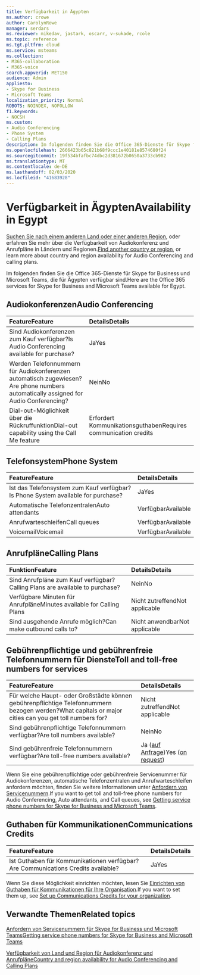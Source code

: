 ```yaml
---
title: Verfügbarkeit in Ägypten
ms.author: crowe
author: CarolynRowe
manager: serdars
ms.reviewer: mikedav, jastark, oscarr, v-sukade, rcole
ms.topic: reference
ms.tgt.pltfrm: cloud
ms.service: msteams
ms.collection:
- M365-collaboration
- M365-voice
search.appverid: MET150
audience: Admin
appliesto:
- Skype for Business
- Microsoft Teams
localization_priority: Normal
ROBOTS: NOINDEX, NOFOLLOW
f1.keywords:
- NOCSH
ms.custom:
- Audio Conferencing
- Phone System
- Calling Plans
description: Im folgenden finden Sie die Office 365-Dienste für Skype for Business und Microsoft Teams, die für Ägypten verfügbar sind.
ms.openlocfilehash: 2666423b65c821b68f9ccc1e40181e8574680f24
ms.sourcegitcommit: 19f534bfafbc74dbc2d381672b0650a3733cb982
ms.translationtype: MT
ms.contentlocale: de-DE
ms.lasthandoff: 02/03/2020
ms.locfileid: "41683928"
---
```

# <a name="availability-in-egypt"></a><span data-ttu-id="e6825-103">Verfügbarkeit in Ägypten</span><span class="sxs-lookup"><span data-stu-id="e6825-103">Availability in Egypt</span></span>

<span data-ttu-id="e6825-104">[Suchen Sie nach einem anderen Land oder einer anderen Region](country-and-region-availability-for-audio-conferencing-and-calling-plans.md), oder erfahren Sie mehr über die Verfügbarkeit von Audiokonferenz und Anrufpläne in Ländern und Regionen.</span><span class="sxs-lookup"><span data-stu-id="e6825-104">[Find another country or region](country-and-region-availability-for-audio-conferencing-and-calling-plans.md), or learn more about country and region availability for Audio Conferencing and calling plans.</span></span>

<span data-ttu-id="e6825-105">Im folgenden finden Sie die Office 365-Dienste für Skype for Business und Microsoft Teams, die für Ägypten verfügbar sind.</span><span class="sxs-lookup"><span data-stu-id="e6825-105">Here are the Office 365 services for Skype for Business and Microsoft Teams available for Egypt.</span></span>
  
## <a name="audio-conferencing"></a><span data-ttu-id="e6825-106">Audiokonferenzen</span><span class="sxs-lookup"><span data-stu-id="e6825-106">Audio Conferencing</span></span>

|<span data-ttu-id="e6825-107">**Feature**</span><span class="sxs-lookup"><span data-stu-id="e6825-107">**Feature**</span></span>|<span data-ttu-id="e6825-108">**Details**</span><span class="sxs-lookup"><span data-stu-id="e6825-108">**Details**</span></span>|
|:-----|:-----|
|<span data-ttu-id="e6825-109">Sind Audiokonferenzen zum Kauf verfügbar?</span><span class="sxs-lookup"><span data-stu-id="e6825-109">Is Audio Conferencing available for purchase?</span></span>  <br/> |<span data-ttu-id="e6825-110">Ja</span><span class="sxs-lookup"><span data-stu-id="e6825-110">Yes</span></span>  <br/> |
|<span data-ttu-id="e6825-111">Werden Telefonnummern für Audiokonferenzen automatisch zugewiesen?</span><span class="sxs-lookup"><span data-stu-id="e6825-111">Are phone numbers automatically assigned for Audio Conferencing?</span></span>  <br/> |<span data-ttu-id="e6825-112">Nein</span><span class="sxs-lookup"><span data-stu-id="e6825-112">No</span></span>  <br/> |
|<span data-ttu-id="e6825-113">Dial-out-Möglichkeit über die Rückruffunktion</span><span class="sxs-lookup"><span data-stu-id="e6825-113">Dial-out capability using the Call Me feature</span></span>  <br/> |<span data-ttu-id="e6825-114">Erfordert Kommunikationsguthaben</span><span class="sxs-lookup"><span data-stu-id="e6825-114">Requires communication credits</span></span>  <br/> |
   
## <a name="phone-system"></a><span data-ttu-id="e6825-115">Telefonsystem</span><span class="sxs-lookup"><span data-stu-id="e6825-115">Phone System</span></span>

|<span data-ttu-id="e6825-116">**Feature**</span><span class="sxs-lookup"><span data-stu-id="e6825-116">**Feature**</span></span>|<span data-ttu-id="e6825-117">**Details**</span><span class="sxs-lookup"><span data-stu-id="e6825-117">**Details**</span></span>|
|:-----|:-----|
|<span data-ttu-id="e6825-118">Ist das Telefonsystem zum Kauf verfügbar?</span><span class="sxs-lookup"><span data-stu-id="e6825-118">Is Phone System available for purchase?</span></span>  <br/> |<span data-ttu-id="e6825-119">Ja</span><span class="sxs-lookup"><span data-stu-id="e6825-119">Yes</span></span>  <br/> |
| <span data-ttu-id="e6825-120">Automatische Telefonzentralen</span><span class="sxs-lookup"><span data-stu-id="e6825-120">Auto attendants</span></span> <br/> |<span data-ttu-id="e6825-121">Verfügbar</span><span class="sxs-lookup"><span data-stu-id="e6825-121">Available</span></span>  <br/> |
|<span data-ttu-id="e6825-122">Anrufwarteschleifen</span><span class="sxs-lookup"><span data-stu-id="e6825-122">Call queues</span></span>  <br/> |<span data-ttu-id="e6825-123">Verfügbar</span><span class="sxs-lookup"><span data-stu-id="e6825-123">Available</span></span>  <br/> |
|<span data-ttu-id="e6825-124">Voicemail</span><span class="sxs-lookup"><span data-stu-id="e6825-124">Voicemail</span></span>  <br/> |<span data-ttu-id="e6825-125">Verfügbar</span><span class="sxs-lookup"><span data-stu-id="e6825-125">Available</span></span>  <br/> |
   
## <a name="calling-plans"></a><span data-ttu-id="e6825-126">Anrufpläne</span><span class="sxs-lookup"><span data-stu-id="e6825-126">Calling Plans</span></span>

|<span data-ttu-id="e6825-127">**Funktion**</span><span class="sxs-lookup"><span data-stu-id="e6825-127">**Feature**</span></span>|<span data-ttu-id="e6825-128">**Details**</span><span class="sxs-lookup"><span data-stu-id="e6825-128">**Details**</span></span>|
|:-----|:-----|
|<span data-ttu-id="e6825-129">Sind Anrufpläne zum Kauf verfügbar?</span><span class="sxs-lookup"><span data-stu-id="e6825-129">Calling Plans are available to purchase?</span></span>  <br/> |<span data-ttu-id="e6825-130">Nein</span><span class="sxs-lookup"><span data-stu-id="e6825-130">No</span></span>  <br/> |
|<span data-ttu-id="e6825-131">Verfügbare Minuten für Anrufpläne</span><span class="sxs-lookup"><span data-stu-id="e6825-131">Minutes available for Calling Plans</span></span>  <br/> |<span data-ttu-id="e6825-132">Nicht zutreffend</span><span class="sxs-lookup"><span data-stu-id="e6825-132">Not applicable</span></span>  <br/> |
|<span data-ttu-id="e6825-133">Sind ausgehende Anrufe möglich?</span><span class="sxs-lookup"><span data-stu-id="e6825-133">Can make outbound calls to?</span></span>  <br/> |<span data-ttu-id="e6825-134">Nicht anwendbar</span><span class="sxs-lookup"><span data-stu-id="e6825-134">Not applicable</span></span>  <br/> |
   
## <a name="toll-and-toll-free-numbers-for-services"></a><span data-ttu-id="e6825-135">Gebührenpflichtige und gebührenfreie Telefonnummern für Dienste</span><span class="sxs-lookup"><span data-stu-id="e6825-135">Toll and toll-free numbers for services</span></span>

|<span data-ttu-id="e6825-136">**Feature**</span><span class="sxs-lookup"><span data-stu-id="e6825-136">**Feature**</span></span>|<span data-ttu-id="e6825-137">**Details**</span><span class="sxs-lookup"><span data-stu-id="e6825-137">**Details**</span></span>|
|:-----|:-----|
|<span data-ttu-id="e6825-138">Für welche Haupt- oder Großstädte können gebührenpflichtige Telefonnummern bezogen werden?</span><span class="sxs-lookup"><span data-stu-id="e6825-138">What capitals or major cities can you get toll numbers for?</span></span>  <br/> |<span data-ttu-id="e6825-139">Nicht zutreffend</span><span class="sxs-lookup"><span data-stu-id="e6825-139">Not applicable</span></span>  <br/> |
|<span data-ttu-id="e6825-140">Sind gebührenpflichtige Telefonnummern verfügbar?</span><span class="sxs-lookup"><span data-stu-id="e6825-140">Are toll numbers available?</span></span>  <br/> |<span data-ttu-id="e6825-141">Nein</span><span class="sxs-lookup"><span data-stu-id="e6825-141">No</span></span>  <br/> |
|<span data-ttu-id="e6825-142">Sind gebührenfreie Telefonnummern verfügbar?</span><span class="sxs-lookup"><span data-stu-id="e6825-142">Are toll-free numbers available?</span></span>  <br/> |<span data-ttu-id="e6825-143">Ja ([auf Anfrage](../manage-phone-numbers-for-your-organization/contact-pstn-service-desk.md))</span><span class="sxs-lookup"><span data-stu-id="e6825-143">Yes ([on request](../manage-phone-numbers-for-your-organization/contact-pstn-service-desk.md))</span></span> <br/> |
   
 <span data-ttu-id="e6825-144">Wenn Sie eine gebührenpflichtige oder gebührenfreie Servicenummer für Audiokonferenzen, automatische Telefonzentralen und Anrufwarteschleifen anfordern möchten, finden Sie weitere Informationen unter [Anfordern von Servicenummern](/microsoftteams/getting-service-phone-numbers).</span><span class="sxs-lookup"><span data-stu-id="e6825-144">If you want to get toll and toll-free phone numbers for Audio Conferencing, Auto attendants, and Call queues, see [Getting service phone numbers for Skype for Business and Microsoft Teams](/microsoftteams/getting-service-phone-numbers).</span></span>
  
## <a name="communications-credits"></a><span data-ttu-id="e6825-145">Guthaben für Kommunikationen</span><span class="sxs-lookup"><span data-stu-id="e6825-145">Communications Credits</span></span>

|<span data-ttu-id="e6825-146">**Feature**</span><span class="sxs-lookup"><span data-stu-id="e6825-146">**Feature**</span></span>|<span data-ttu-id="e6825-147">**Details**</span><span class="sxs-lookup"><span data-stu-id="e6825-147">**Details**</span></span>|
|:-----|:-----|
|<span data-ttu-id="e6825-148">Ist Guthaben für Kommunikationen verfügbar?</span><span class="sxs-lookup"><span data-stu-id="e6825-148">Are Communications Credits available?</span></span>  <br/> |<span data-ttu-id="e6825-149">Ja</span><span class="sxs-lookup"><span data-stu-id="e6825-149">Yes</span></span>  <br/> |
   
<span data-ttu-id="e6825-150">Wenn Sie diese Möglichkeit einrichten möchten, lesen Sie [Einrichten von Guthaben für Kommunikationen für Ihre Organisation](../set-up-communications-credits-for-your-organization.md).</span><span class="sxs-lookup"><span data-stu-id="e6825-150">If you want to set them up, see [Set up Communications Credits for your organization](../set-up-communications-credits-for-your-organization.md).</span></span>
  
## <a name="related-topics"></a><span data-ttu-id="e6825-151">Verwandte Themen</span><span class="sxs-lookup"><span data-stu-id="e6825-151">Related topics</span></span>

[<span data-ttu-id="e6825-152">Anfordern von Servicenummern für Skype for Business und Microsoft Teams</span><span class="sxs-lookup"><span data-stu-id="e6825-152">Getting service phone numbers for Skype for Business and Microsoft Teams</span></span>](/microsoftteams/getting-service-phone-numbers)

[<span data-ttu-id="e6825-153">Verfügbarkeit von Land und Region für Audiokonferenz und Anrufpläne</span><span class="sxs-lookup"><span data-stu-id="e6825-153">Country and region availability for Audio Conferencing and Calling Plans</span></span>](country-and-region-availability-for-audio-conferencing-and-calling-plans.md)


